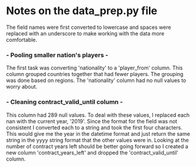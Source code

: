 # Notes on the data_prep.py file

The field names were first converted to lowercase and spaces were replaced with an underscore to make working with the data more comfortable.


### - Pooling smaller nation's players -
The first task was converting 'nationality' to a 'player_from' column. This column grouped countries together that had fewer players. The grouping was done based on regions. The 'nationality' column had no null values to worry about.

### - Cleaning contract_valid_until column -
This column had 289 null values. To deal with these values, I replaced each nan with the current year, '2019'. Since the format for the field was not consistent I converted each to a string and took the first four characters. This would give me the year in the datetime format and just return the same string in the yyyy string format that the other values were in. Looking at the number of contract years left should be better going forward so I created a new column 'contract_years_left' and dropped the 'contract_valid_until' column.